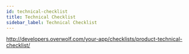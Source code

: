 ```yaml
---
id: technical-checklist
title: Technical Checklist
sidebar_label: Technical Checklist
---
```


http://developers.overwolf.com/your-app/checklists/product-technical-checklist/